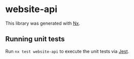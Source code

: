 # website-api

This library was generated with [Nx](https://nx.dev).

## Running unit tests

Run `nx test website-api` to execute the unit tests via [Jest](https://jestjs.io).
